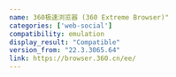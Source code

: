 ```yaml
---
name: 360极速浏览器 (360 Extreme Browser)"
categories: ['web-social']
compatibility: emulation
display_result: "Compatible"
version_from: "22.3.3065.64"
link: https://browser.360.cn/ee/
---
```

